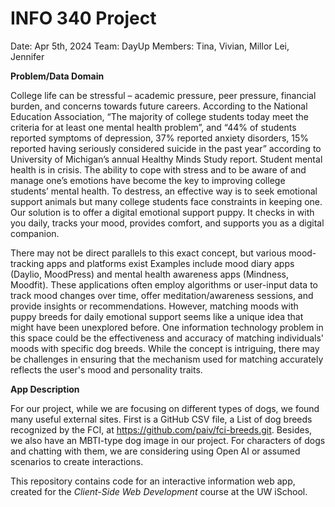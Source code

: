 # INFO 340 Project
Date: Apr 5th, 2024
Team: DayUp
Members: Tina, Vivian, Millor Lei, Jennifer

**Problem/Data Domain**

College life can be stressful – academic pressure, peer pressure, financial burden, and concerns towards future
careers. According to the National Education Association, “The majority of college students today meet the criteria for at least one mental health problem”, and “44% of students reported symptoms of depression, 37% reported anxiety disorders, 15% reported having seriously considered suicide in the past year” according to University of Michigan’s annual Healthy Minds Study report. Student mental health is in crisis. The ability to cope with stress and to be aware of and manage one’s emotions have become the key to improving college students’ mental health. To destress, an effective way is to seek emotional support animals but many college students face constraints in keeping one. Our solution is to offer a digital emotional support puppy. It checks in with you daily, tracks your mood, provides comfort, and supports you as a digital companion.

There may not be direct parallels to this exact concept, but various mood-tracking apps and platforms exist
Examples include mood diary apps (Daylio, MoodPress) and mental health awareness apps (Mindness, Moodfit). These applications often employ algorithms or user-input data to track mood changes over time, offer meditation/awareness sessions, and provide insights or recommendations. However, matching moods with puppy breeds for daily emotional support seems like a unique idea that might have been unexplored before. One information technology problem in this space could be the effectiveness and accuracy of matching individuals' moods with specific dog breeds. While the concept is intriguing, there may be challenges in ensuring that the mechanism used for matching accurately reflects the user's mood and personality traits.

**App Description**

For our project, while we are focusing on different types of dogs, we found many useful external sites. First is a GitHub CSV file, a List of dog breeds recognized by the FCI, at https://github.com/paiv/fci-breeds.git. Besides, we also have an MBTI-type dog image in our project. For characters of dogs and chatting with them, we are considering using Open AI or assumed scenarios to create interactions.



This repository contains code for an interactive information web app, created for the _Client-Side Web Development_ course at the UW iSchool.
